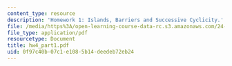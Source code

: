 ```yaml
---
content_type: resource
description: 'Homework 1: Islands, Barriers and Successive Cyclicity.'
file: /media/https%3A/open-learning-course-data-rc.s3.amazonaws.com/24-952-advanced-syntax-spring-2007/0f97c40b07c1e1085b14deedeb72eb24_hw4_part1.pdf
file_type: application/pdf
resourcetype: Document
title: hw4_part1.pdf
uid: 0f97c40b-07c1-e108-5b14-deedeb72eb24
---
```

